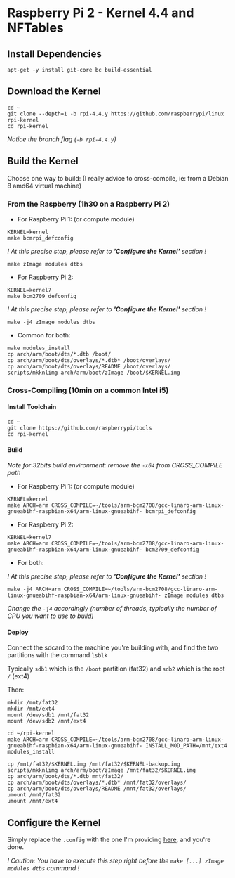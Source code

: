 # Raspberry Pi 2 - Kernel 4.4 and NFTables

## Install Dependencies

```
apt-get -y install git-core bc build-essential 
```

## Download the Kernel

```
cd ~
git clone --depth=1 -b rpi-4.4.y https://github.com/raspberrypi/linux rpi-kernel
cd rpi-kernel
```
*Notice the branch flag (`-b rpi-4.4.y`)*


## Build the Kernel
Choose one way to build:
(I really advice to cross-compile, ie: from a Debian 8 amd64 virtual machine)
### From the Raspberry (1h30 on a Raspberry Pi 2)
  - For Raspberry Pi 1: (or compute module)
```
KERNEL=kernel
make bcmrpi_defconfig
```
*! At this precise step, please refer to __'Configure the Kernel'__ section !*
```
make zImage modules dtbs
```
  - For Raspberry Pi 2:
```
KERNEL=kernel7
make bcm2709_defconfig
```
*! At this precise step, please refer to __'Configure the Kernel'__ section !*
```
make -j4 zImage modules dtbs
```
  - Common for both:
```
make modules_install
cp arch/arm/boot/dts/*.dtb /boot/
cp arch/arm/boot/dts/overlays/*.dtb* /boot/overlays/
cp arch/arm/boot/dts/overlays/README /boot/overlays/
scripts/mkknlimg arch/arm/boot/zImage /boot/$KERNEL.img
```

### Cross-Compiling (10min on a common Intel i5)
#### Install Toolchain
```
cd ~
git clone https://github.com/raspberrypi/tools
cd rpi-kernel
```

#### Build

*Note for 32bits build environment: remove the `-x64` from CROSS_COMPILE path*

  - For Raspberry Pi 1: (or compute module)
```
KERNEL=kernel
make ARCH=arm CROSS_COMPILE=~/tools/arm-bcm2708/gcc-linaro-arm-linux-gnueabihf-raspbian-x64/arm-linux-gnueabihf- bcmrpi_defconfig
```

  - For Raspberry Pi 2:
```
KERNEL=kernel7
make ARCH=arm CROSS_COMPILE=~/tools/arm-bcm2708/gcc-linaro-arm-linux-gnueabihf-raspbian-x64/arm-linux-gnueabihf- bcm2709_defconfig
```

- For both:

*! At this precise step, please refer to __'Configure the Kernel'__ section !*
```
make -j4 ARCH=arm CROSS_COMPILE=~/tools/arm-bcm2708/gcc-linaro-arm-linux-gnueabihf-raspbian-x64/arm-linux-gnueabihf- zImage modules dtbs
```
*Change the `-j4` accordingly (number of threads, typically the number of CPU you want to use to build)*

#### Deploy
Connect the sdcard to the machine you're building with, and find the two partitions with the command `lsblk`

Typically `sdb1` which is the `/boot` partition (fat32) and `sdb2` which is the root `/` (ext4)

Then:
```
mkdir /mnt/fat32
mkdir /mnt/ext4
mount /dev/sdb1 /mnt/fat32
mount /dev/sdb2 /mnt/ext4
```
```
cd ~/rpi-kernel
make ARCH=arm CROSS_COMPILE=~/tools/arm-bcm2708/gcc-linaro-arm-linux-gnueabihf-raspbian-x64/arm-linux-gnueabihf- INSTALL_MOD_PATH=/mnt/ext4 modules_install
```
```
cp /mnt/fat32/$KERNEL.img /mnt/fat32/$KERNEL-backup.img
scripts/mkknlimg arch/arm/boot/zImage /mnt/fat32/$KERNEL.img
cp arch/arm/boot/dts/*.dtb mnt/fat32/
cp arch/arm/boot/dts/overlays/*.dtb* /mnt/fat32/overlays/
cp arch/arm/boot/dts/overlays/README /mnt/fat32/overlays/
umount /mnt/fat32
umount /mnt/ext4
```



## Configure the Kernel

Simply replace the `.config` with the one I'm providing [here](.config), and you're done.

*! Caution: You have to execute this step right before the `make [...] zImage modules dtbs` command !*

